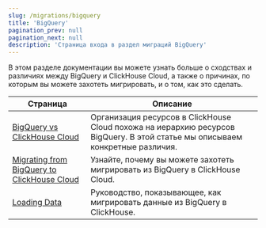 ```yaml
---
slug: /migrations/bigquery
title: 'BigQuery'
pagination_prev: null
pagination_next: null
description: 'Страница входа в раздел миграций BigQuery'
---
```


В этом разделе документации вы можете узнать больше о сходствах и различиях между BigQuery и ClickHouse Cloud, а также о причинах, по которым вы можете захотеть мигрировать, и о том, как это сделать.

| Страница                                                                              | Описание                                                                                                                                            |
|-------------------------------------------------------------------------------------|-----------------------------------------------------------------------------------------------------------------------------------------------------|
| [BigQuery vs ClickHouse Cloud](./equivalent-concepts.md)                          | Организация ресурсов в ClickHouse Cloud похожа на иерархию ресурсов BigQuery. В этой статье мы описываем конкретные различия.                     | 
| [Migrating from BigQuery to ClickHouse Cloud](./migrating-to-clickhouse-cloud.md) | Узнайте, почему вы можете захотеть мигрировать из BigQuery в ClickHouse Cloud.                                                                         |
| [Loading Data](./loading-data.md)                                                 | Руководство, показывающее, как мигрировать данные из BigQuery в ClickHouse.                                                                          |

